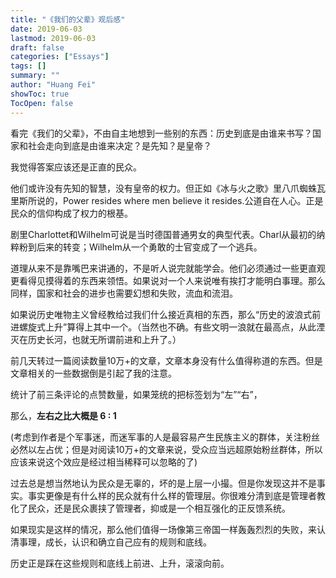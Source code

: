 ```yaml
---
title: "《我们的父辈》观后感"
date: 2019-06-03
lastmod: 2019-06-03
draft: false
categories: ["Essays"]
tags: []
summary: ""
author: "Huang Fei"
showToc: true
TocOpen: false
---
```


看完《我们的父辈》，不由自主地想到一些别的东西：历史到底是由谁来书写？国家和社会走向到底是由谁来决定？是先知？是皇帝？

我觉得答案应该还是正直的民众。

他们或许没有先知的智慧，没有皇帝的权力。但正如《冰与火之歌》里八爪蜘蛛瓦里斯所说的，Power resides where men believe it resides.公道自在人心。正是民众的信仰构成了权力的根基。

剧里Charlottet和Wilhelm可说是当时德国普通男女的典型代表。Charl从最初的纳粹粉到后来的转变；Wilhelm从一个勇敢的士官变成了一个逃兵。

道理从来不是靠嘴巴来讲通的，不是听人说完就能学会。他们必须通过一些更直观更看得见摸得着的东西来领悟。如果说对一个人来说唯有挨打才能明白事理。那么同样，国家和社会的进步也需要幻想和失败，流血和流泪。

如果说历史唯物主义曾经教给过我们什么接近真相的东西，那么“历史的波浪式前进螺旋式上升”算得上其中一个。（当然也不确。有些文明一浪就在最高点，从此湮灭在历史长河，也就无所谓前进和上升了。）

前几天转过一篇阅读数量10万+的文章，文章本身没有什么值得称道的东西。但是文章相关的一些数据倒是引起了我的注意。

[](http://35.229.152.193/wp-content/uploads/2019/10/640-473x1024.jpeg)统计了前三条评论的点赞数量，如果笼统的把标签划为“左”“右”，

那么，**左右之比大概是 6 : 1**

(考虑到作者是个军事迷，而迷军事的人是最容易产生民族主义的群体，关注粉丝必然以左占优；但是对阅读10万+的文章来说，受众应当远超原始粉丝群体，所以应该来说这个效应是经过相当稀释可以忽略的了)

过去总是想当然地认为民众是无辜的，坏的是上层一小撮。但是你发现这并不是事实。事实更像是有什么样的民众就有什么样的管理层。你很难分清到底是管理者教化了民众，还是民众裹挟了管理者，抑或是一个相互强化的正反馈系统。

如果现实是这样的情况，那么他们值得一场像第三帝国一样轰轰烈烈的失败，来认清事理，成长，认识和确立自己应有的规则和底线。

历史正是踩在这些规则和底线上前进、上升，滚滚向前。